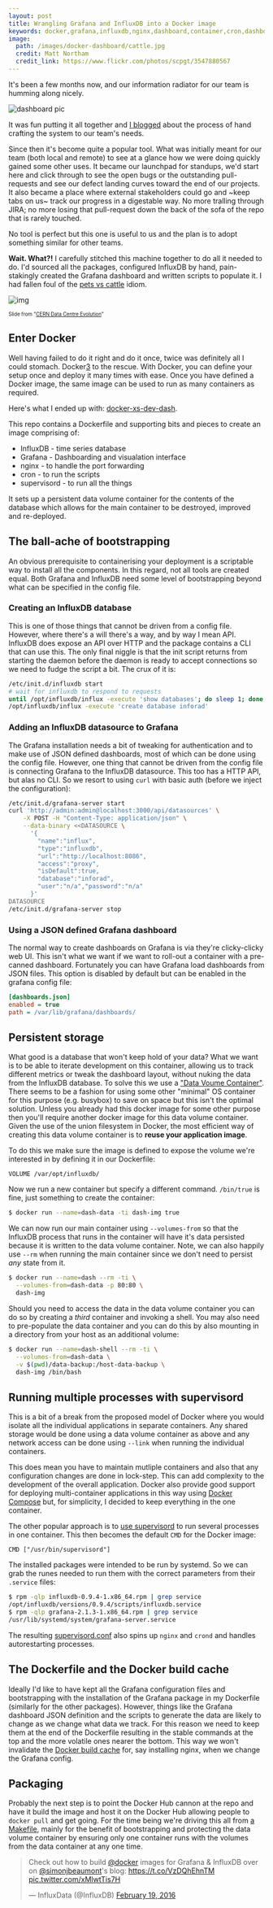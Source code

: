 ```yaml
---
layout: post
title: Wrangling Grafana and InfluxDB into a Docker image
keywords: docker,grafana,influxdb,nginx,dashboard,container,cron,dashboard
image:
  path: /images/docker-dashboard/cattle.jpg
  credit: Matt Northam
  credit_link: https://www.flickr.com/photos/scpgt/3547880567
---
```


<blockquote class="twitter-tweet" data-cards="hidden" data-lang="en"><p lang="en" dir="ltr"><a href="https://twitter.com/docker/status/700244657700261888"></a></p></blockquote>
<script async src="//platform.twitter.com/widgets.js" charset="utf-8"></script>

It's been a few months now, and our information radiator for our team is
humming along nicely.

![dashboard pic](/images/docker-dashboard/dash.png)

It was fun putting it all together and [I blogged][1] about the process of hand
crafting the system to our team's needs.

Since then it's become quite a popular tool. What was initially meant for our
team (both local and remote) to see at a glance how we were doing quickly
gained some other uses. It became our launchpad for standups, we'd start here
and click through to see the open bugs or the outstanding pull-requests and see
our defect landing curves toward the end of our projects. It also became
a place where external stakeholders could go and ~keep tabs on us~ track our
progress in a digestable way. No more tralling through JIRA; no more losing
that pull-request down the back of the sofa of the repo that is rarely touched.

No tool is perfect but this one is useful to us and the plan is to adopt
something similar for other teams.

**Wait. What?!** I carefully stitched this machine together to do all it needed
to do. I'd sourced all the packages, configured InfluxDB by hand,
pain-stakingly created the Grafana dashboard and written scripts to populate
it. I had fallen foul of the [pets vs cattle][2] idiom.

![img](/images/docker-dashboard/pets-cattle.jpg)

<small><small>Slide from "[CERN Data Centre Evolution][11]"</small></small>


## Enter Docker
Well having failed to do it right and do it once, twice was definitely all
I could stomach. Docker[3] to the rescue. With Docker, you can define your
setup once and deploy it many times with ease. Once you have defined a Docker
image, the same image can be used to run as many containers as required.

Here's what I ended up with: [docker-xs-dev-dash][4].

This repo contains a Dockerfile and supporting bits and pieces to create an
image comprising of:

* InfluxDB - time series database
* Grafana - Dashboarding and visualation interface
* nginx - to handle the port forwarding
* cron - to run the scripts
* supervisord - to run all the things

It sets up a persistent data volume container for the contents of the database
which allows for the main container to be destroyed, improved and re-deployed.

## The ball-ache of bootstrapping
An obvious prerequisite to containerising your deployment is a scriptable way
to install all the components. In this regard, not all tools are created equal.
Both Grafana and InfluxDB need some level of bootstrapping beyond what can be
specified in the config file.

### Creating an InfluxDB database
This is one of those things that cannot be driven from a config file. However,
where there's a will there's a way, and by way I mean API. InfluxDB does expose
an API over HTTP and the package contains a CLI that can use this. The only
final niggle is that the init script returns from starting the daemon before
the daemon is ready to accept connections so we need to fudge the script a bit.
The crux of it is:

```bash
/etc/init.d/influxdb start
# wait for influxdb to respond to requests
until /opt/influxdb/influx -execute 'show databases'; do sleep 1; done
/opt/influxdb/influx -execute 'create database inforad'
```

### Adding an InfluxDB datasource to Grafana
The Grafana installation needs a bit of tweaking for authentication and to make
use of JSON defined dashboards, most of which can be done using the config
file. However, one thing that cannot be driven from the config file is
connecting Grafana to the InfluxDB datasource. This too has a HTTP API, but
alas no CLI. So we resort to using `curl` with basic auth (before we inject the
configuration):

```bash
/etc/init.d/grafana-server start
curl 'http://admin:admin@localhost:3000/api/datasources' \
    -X POST -H "Content-Type: application/json" \
    --data-binary <<DATASOURCE \
      '{
        "name":"influx",
        "type":"influxdb",
        "url":"http://localhost:8086",
        "access":"proxy",
        "isDefault":true,
        "database":"inforad",
        "user":"n/a","password":"n/a"
      }'
DATASOURCE
/etc/init.d/grafana-server stop
```

### Using a JSON defined Grafana dashboard
The normal way to create dashboards on Grafana is via they're clicky-clicky web
UI. This isn't what we want if we want to roll-out a container with
a pre-canned dashboard. Fortunately you can have Grafana load dashboards from
JSON files. This option is disabled by default but can be enabled in the
grafana config file:

```ini
[dashboards.json]
enabled = true
path = /var/lib/grafana/dashboards/
```

## Persistent storage
What good is a database that won't keep hold of your data? What we want is to
be able to iterate development on this container, allowing us to track
different metrics or tweak the dashboard layout, without nuking the data from
the InfluxDB database. To solve this we use a ["Data Voume Container"][5].
There seems to be a fashion for using some other "minimal" OS container for
this purpose (e.g. busybox) to save on space but this isn't the optimal
solution. Unless you already had this docker image for some other purpose then
you'll require another docker image for this data volume container. Given the
use of the union filesystem in Docker, the most efficient way of creating this
data volume container is to **reuse your application image**.

To do this we make sure the image is defined to expose the volume we're
interested in by defining it in our Dockerfile:

```docker
VOLUME /var/opt/influxdb/
```

Now we run a new container but specify a different command. `/bin/true` is
fine, just something to create the container:

```bash
$ docker run --name=dash-data -ti dash-img true
```

We can now run our main container using `--volumes-from` so that the InfluxDB
process that runs in the container will have it's data persisted because it is
written to the data volume container. Note, we can also happily use `--rm` when
running the main container since we don't need to persist _any_ state from it.

```bash
$ docker run --name=dash --rm -ti \
  --volumes-from=dash-data -p 80:80 \
  dash-img
```

Should you need to access the data in the data volume container you can do so
by creating a _third_ container and invoking a shell. You may also need to
pre-populate the data container and you can do this by also mounting in
a directory from your host as an additional volume:

```bash
$ docker run --name=dash-shell --rm -ti \
  --volumes-from=dash-data \
  -v $(pwd)/data-backup:/host-data-backup \
  dash-img /bin/bash
```

## Running multiple processes with supervisord
This is a bit of a break from the proposed model of Docker where you would
isolate all the individual applications in separate containers. Any shared
storage would be done using a data volume container as above and any network
access can be done using `--link` when running the individual containers.

This does mean you have to maintain mutliple containers and also that any
configuration changes are done in lock-step. This can add complexity to the
development of the overall application.  Docker also provide good support for
deploying multi-container applications in this way using [Docker Compose][6]
but, for simplicity, I decided to keep everything in the one container.

The other popular approach is to [use supervisord][7] to run several processes
in one container. This then becomes the default `CMD` for the Docker image:

```docker
CMD ["/usr/bin/supervisord"]
```

The installed packages were intended to be run by systemd. So we can grab the
runes needed to run them with the correct parameters from their `.service`
files:

```bash
$ rpm -qlp influxdb-0.9.4-1.x86_64.rpm | grep service
/opt/influxdb/versions/0.9.4/scripts/influxdb.service
$ rpm -qlp grafana-2.1.3-1.x86_64.rpm | grep service
/usr/lib/systemd/system/grafana-server.service
```

The resulting [supervisord.conf][8] also spins up `nginx` and `crond` and
handles autorestarting processes.

## The Dockerfile and the Docker build cache
Ideally I'd like to have kept all the Grafana configuration files and
bootstrapping with the installation of the Grafana package in my Dockerfile
(similarly for the other packages). However, things like the Grafana dashboard
JSON definition and the scripts to generate the data are likely to change as we
change what data we track. For this reason we need to keep them at the end of
the Dockerfile resulting in the stable commands at the top and the more
volatile ones nearer the bottom. This way we won't invalidate the [Docker build
cache][9] for, say installing nginx, when we change the Grafana config.

## Packaging
Probably the next step is to point the Docker Hub cannon at the repo and have
it build the image and host it on the Docker Hub allowing people to `docker
pull` and get going. For the time being we're driving this all from [a
Makefile][10], mainly for the benefit of bootstrapping and protecting the data
volume container by ensuring only one container runs with the volumes from the
data container at any one time.

<blockquote class="twitter-tweet" data-cards="hidden" data-lang="en"><p lang="en" dir="ltr">Check out how to build <a href="https://twitter.com/docker">@docker</a> images for Grafana &amp; InfluxDB over on <a href="https://twitter.com/simonjbeaumont">@simonjbeaumont</a>&#39;s blog: <a href="https://t.co/VzDQhEhnTM">https://t.co/VzDQhEhnTM</a> <a href="https://t.co/xMlwtTis7H">pic.twitter.com/xMlwtTis7H</a></p>&mdash; InfluxData (@InfluxDB) <a href="https://twitter.com/InfluxDB/status/700756754829672448">February 19, 2016</a></blockquote>

[1]: /posts/information-radiation
[2]: http://www.theregister.co.uk/2013/03/18/servers_pets_or_cattle_cern
[3]: https://docker.com
[4]: https://github.com/simonjbeaumont/docker-xs-dev-dash
[5]: https://docs.docker.com/engine/userguide/containers/dockervolumes/#creating-and-mounting-a-data-volume-container
[6]: https://docs.docker.com/compose
[7]: https://docs.docker.com/engine/admin/using_supervisord
[8]: https://github.com/simonjbeaumont/docker-xs-dev-dash/blob/master/supervisord.conf
[9]: https://docs.docker.com/engine/userguide/eng-image/dockerfile_best-practices#build-cache
[10]: https://github.com/simonjbeaumont/docker-xs-dev-dash/blob/master/Makefile
[11]: http://www.slideshare.net/gmccance/cern-data-centre-evolution
[12]: https://www.flickr.com/photos/scpgt/3547880567
